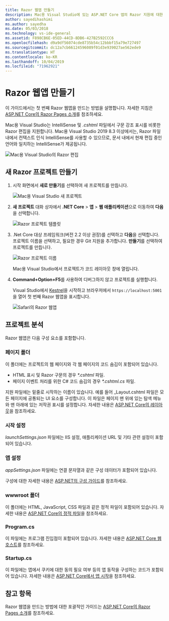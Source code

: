 ```yaml
---
title: Razor 웹앱 만들기
description: Mac용 Visual Studio에 있는 ASP.NET Core 앱의 Razor 지원에 대한 정보를 제공합니다.
author: sayedihashimi
ms.author: sayedha
ms.date: 05/03/2018
ms.technology: vs-ide-general
ms.assetid: F898CB6E-05ED-44CD-8DB6-427B2592CCC6
ms.openlocfilehash: d9a9df56074cde8735b54c12bbbf15a79e727497
ms.sourcegitcommit: dc12a7cb66124596089f01d3e939027ae562ede9
ms.translationtype: HT
ms.contentlocale: ko-KR
ms.lasthandoff: 10/04/2019
ms.locfileid: "71962921"
---
```

# <a name="create-razor-web-apps"></a>Razor 웹앱 만들기

이 가이드에서는 첫 번째 Razor 웹앱을 만드는 방법을 설명합니다. 자세한 지침은 [ASP.NET Core의 Razor Pages 소개](https://docs.microsoft.com/aspnet/core/razor-pages/index)를 참조하세요.

Mac용 Visual Studio는 IntelliSense 및 *.cshtml* 파일에서 구문 강조 표시를 비롯한 Razor 편집을 지원합니다. Mac용 Visual Studio 2019 8.3 이상에서는, Razor 파일 내에서 컨텍스트 인식 IntelliSense를 사용할 수 있으므로, 문서 내에서 현재 편집 중인 언어와 일치하는 IntelliSense가 제공됩니다.

![Mac용 Visual Studio의 Razor 편집](media/razor-2019.png)

## <a name="creating-a-new-razor-project"></a>새 Razor 프로젝트 만들기

1. 시작 화면에서 **새로 만들기**를 선택하여 새 프로젝트를 만듭니다.

   ![Mac용 Visual Studio 새 프로젝트](media/razor-new.png)
1. **새 프로젝트** 대화 상자에서 **.NET Core** > **앱** > **웹 애플리케이션**으로 이동하여 **다음**을 선택합니다.

   ![Razor 프로젝트 템플릿](media/razor-new-project1.png)
1. .Net Core 대상 프레임워크(버전 2.2 이상 권장)를 선택하고 **다음**을 선택합니다. 프로젝트 이름을 선택하고, 필요한 경우 Git 지원을 추가합니다. **만들기**를 선택하여 프로젝트를 만듭니다.

   ![Razor 프로젝트 이름](media/razor-new-project2.png)

   Mac용 Visual Studio에서 프로젝트가 코드 레이아웃 창에 열립니다.
1. **Command+Option+F5**를 사용하여 디버그하지 않고 프로젝트를 실행합니다.

   Visual Studio에서 [Kestrel](https://docs.microsoft.com/aspnet/core/fundamentals/servers/kestrel)을 시작하고 브라우저에서 `https://localhost:5001`을 열어 첫 번째 Razor 웹앱을 표시합니다.

   ![Safari의 Razor 웹앱](media/razor-webapp.png)

## <a name="project-anatomy"></a>프로젝트 분석

Razor 웹앱은 다음 구성 요소를 포함합니다.

### <a name="pages-folder"></a>페이지 폴더

이 폴더에는 프로젝트의 웹 페이지와 각 웹 페이지의 코드 숨김이 포함되어 있습니다.
   - HTML 표시 및 Razor 구문의 경우 *\*.cshtml* 파일.
   - 페이지 이벤트 처리를 위한 C# 코드 숨김의 경우 *\*.cshtml.cs* 파일.

지원 파일에는 밑줄로 시작하는 이름이 있습니다. 예를 들어 _Layout.cshtml 파일은 모든 페이지에 공통되는 UI 요소를 구성합니다. 이 파일은 페이지 맨 위에 있는 탐색 메뉴와 맨 아래에 있는 저작권 표시를 설정합니다. 자세한 내용은 [ASP.NET Core의 레이아웃](https://docs.microsoft.com/aspnet/core/mvc/views/layout)을 참조하세요.

### <a name="launch-settings"></a>시작 설정

*launchSettings.json* 파일에는 IIS 설정, 애플리케이션 URL 및 기타 관련 설정이 포함되어 있습니다.

### <a name="app-settings"></a>앱 설정

*appSettings.json* 파일에는 연결 문자열과 같은 구성 데이터가 포함되어 있습니다.

구성에 대한 자세한 내용은 [ASP.NET의 구성 가이드](https://docs.microsoft.com/aspnet/core/fundamentals/configuration/index)를 참조하세요.

### <a name="wwwroot-folder"></a>wwwroot 폴더

이 폴더에는 HTML, JavaScript, CSS 파일과 같은 정적 파일이 포함되어 있습니다. 자세한 내용은 [ASP.NET Core의 정적 파일](https://docs.microsoft.com/aspnet/core/fundamentals/static-files)을 참조하세요.

### <a name="programcs"></a>Program.cs

이 파일에는 프로그램 진입점이 포함되어 있습니다. 자세한 내용은 [ASP.NET Core 웹 호스트](https://docs.microsoft.com/aspnet/core/fundamentals/host/web-host)를 참조하세요.

### <a name="startupcs"></a>Startup.cs

이 파일에는 앱에서 쿠키에 대한 동의 필요 여부 등의 앱 동작을 구성하는 코드가 포함되어 있습니다. 자세한 내용은 [ASP.NET Core에서 앱 시작](https://docs.microsoft.com/aspnet/core/fundamentals/startup)을 참조하세요.

## <a name="see-also"></a>참고 항목

Razor 웹앱을 만드는 방법에 대한 포괄적인 가이드는 [ASP.NET Core의 Razor Pages 소개](https://docs.microsoft.com/aspnet/core/razor-pages/index)를 참조하세요.
